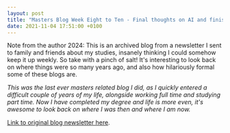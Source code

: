 ```yaml
---
layout: post
title: "Masters Blog Week Eight to Ten - Final thoughts on AI and finishing my first module"
date: 2021-11-04 17:51:00 +0100
---
```


Note from the author 2024: This is an archived blog from a newsletter I sent to family and friends about my studies, insanely thinking I could somehow keep it up weekly. So take with a pinch of salt! It's interesting to look back on where things were so many years ago, and also how hilariously formal some of these blogs are.

*This was the last ever masters related blog I did, as I quickly entered a difficult couple of years of my life, alongside working full time and studying part time. Now I have completed my degree and life is more even, it's awesome to look back on where I was then and where I am now.*

[Link to original blog newsletter here](/archived/20211023.html).